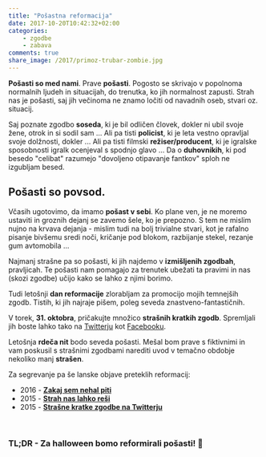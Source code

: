 ```yaml
---
title: "Pošastna reformacija"
date: 2017-10-20T10:42:32+02:00
categories:
    - zgodbe
    - zabava
comments: true
share_image: /2017/primoz-trubar-zombie.jpg
---
```


**Pošasti so med nami**. Prave **pošasti**. Pogosto se skrivajo v popolnoma normalnih ljudeh in situacijah, do trenutka, ko jih normalnost zapusti. Strah nas je pošasti, saj jih večinoma ne znamo ločiti od navadnih oseb, stvari oz. situacij. 

Saj poznate zgodbo **soseda**, ki je bil odličen človek, dokler ni ubil svoje žene, otrok in si sodil sam ... Ali pa tisti **policist**, ki je leta vestno opravljal svoje dolžnosti, dokler ... Ali pa tisti filmski **režiser/producent**, ki je igralske sposobnosti igralk ocenjeval s spodnjo glavo ... Da o **duhovnikih**, ki pod besedo "celibat" razumejo "dovoljeno otipavanje fantkov" sploh ne izgubljam besed. 

## Pošasti so povsod.

Včasih ugotovimo, da imamo **pošast v sebi**. Ko plane ven, je ne moremo ustaviti in groznih dejanj se zavemo šele, ko je prepozno. S tem ne mislim nujno na krvava dejanja - mislim tudi na bolj trivialne stvari, kot je rafalno pisanje bivšemu sredi noči, kričanje pod blokom, razbijanje stekel, rezanje gum avtomobila ...

Najmanj strašne pa so pošasti, ki jih najdemo v **izmišljenih zgodbah**, pravljicah. Te pošasti nam pomagajo za trenutek ubežati ta pravimi in nas (skozi zgodbe) učijo kako se lahko z njimi borimo.

Tudi letošnji **dan reformacije** zlorabljam za promocijo mojih temnejših zgodb. Tistih, ki jih najraje pišem, poleg seveda znastveno-fantastičnih.

V torek, **31. oktobra**, pričakujte množico **strašnih kratkih zgodb**. Spremljali jih boste lahko tako na [Twitterju](https://twitter.com/kratkazgodba) kot [Facebooku](https://www.facebook.com/kratkazgodba/). 

Letošnja **rdeča nit** bodo seveda pošasti. Mešal bom prave s fiktivnimi in vam poskusil s strašnimi zgodbami narediti uvod v temačno obdobje nekoliko manj **strašen**.

Za segrevanje pa še lanske objave preteklih reformacij:

+ 2016 - **[Zakaj sem nehal piti](/2016/10/31/zakaj-sem-nehal-piti/)**
+ 2015 - **[Strah nas lahko reši](/2015/10/25/strah-nas-lahko-resi/)**
+ 2015 - **[Strašne kratke zgodbe na Twitterju](https://twitter.com/search?q=from%3Akratkazgodba+since%3A2015-10-30+until%3A2015-11-01)**



<br>

### TL;DR - Za halloween bomo reformirali pošasti! 🎃




